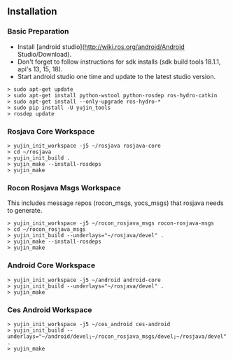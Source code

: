 ## Installation

### Basic Preparation

* Install [android studio](http://wiki.ros.org/android/Android Studio/Download).
* Don't forget to follow instructions for sdk installs (sdk build tools 18.1.1, api's 13, 15, 18).
* Start android studio one time and update to the latest studio version.

```
> sudo apt-get update
> sudo apt-get install python-wstool python-rosdep ros-hydro-catkin
> sudo apt-get install --only-upgrade ros-hydro-*
> sudo pip install -U yujin_tools
> rosdep update
```

### Rosjava Core Workspace


```
> yujin_init_workspace -j5 ~/rosjava rosjava-core
> cd ~/rosjava
> yujin_init_build .
> yujin_make --install-rosdeps
> yujin_make
```

### Rocon Rosjava Msgs Workspace

This includes message repos (rocon_msgs, yocs_msgs) that rosjava needs to generate.

```
> yujin_init_workspace -j5 ~/rocon_rosjava_msgs rocon-rosjava-msgs
> cd ~/rocon_rosjava_msgs
> yujin_init_build --underlays="~/rosjava/devel" .
> yujin_make --install-rosdeps
> yujin_make
```

### Android Core Workspace

```
> yujin_init_workspace -j5 ~/android android-core
> yujin_init_build --underlays="~/rosjava/devel" .
> yujin_make
```

### Ces Android Workspace

```
> yujin_init_workspace -j5 ~/ces_android ces-android
> yujin_init_build --underlays="~/android/devel;~/rocon_rosjava_msgs/devel;~/rosjava/devel" .
> yujin_make
```
